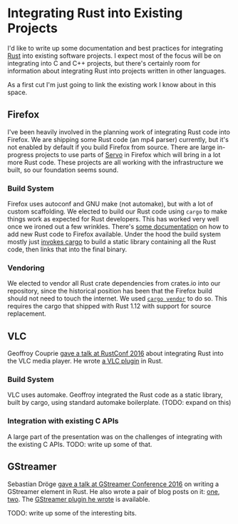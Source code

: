 # Integrating Rust into Existing Projects

I'd like to write up some documentation and best practices for integrating
[Rust](https://www.rust-lang.org/) into existing software projects. I expect
most of the focus will be on integrating into C and C++ projects, but there's
certainly room for information about integrating Rust into projects written in
other languages.

As a first cut I'm just going to link the existing work I know about in this
space.

## Firefox

I've been heavily involved in the planning work of integrating Rust code into Firefox. We are shipping some Rust code (an mp4 parser) currently, but it's not enabled by default if you build Firefox from source. There are large in-progress
projects to use parts of [Servo](https://servo.org/) in Firefox which will
bring in a lot more Rust code. These projects are all working with the
infrastructure we built, so our foundation seems sound.

### Build System

Firefox uses autoconf and GNU make (not automake), but with a lot of custom
scaffolding. We elected to build our Rust code using `cargo` to make things
work as expected for Rust developers. This has worked very well once we
ironed out a few wrinkles. There's [some documentation](http://gecko.readthedocs.io/en/latest/build/buildsystem/rust.html)
on how to add new Rust code to Firefox available. Under the hood the build
system mostly just [invokes cargo](https://dxr.mozilla.org/mozilla-central/rev/5e76768327660437bf3486554ad318e4b70276e1/config/rules.mk#935)
to build a static library containing all the Rust code, then links that
into the final binary.

### Vendoring

We elected to vendor all Rust crate dependencies from crates.io into our
repository, since the historical position has been that the Firefox build
should not need to touch the internet. We used [`cargo vendor`](https://github.com/alexcrichton/cargo-vendor/) to do so. This requires the cargo that
shipped with Rust 1.12 with support for source replacement.

## VLC

Geoffroy Couprie [gave a talk at RustConf 2016](http://dev.unhandledexpression.com/slides/rustconf-2016/vlc/)
about integrating Rust into the VLC media player. He wrote [a VLC plugin](https://github.com/Geal/rust-vlc-demux) in Rust.

### Build System

VLC uses automake. Geoffroy integrated the Rust code as a static library,
built by cargo, using standard automake boilerplate. (TODO: expand on this)

### Integration with existing C APIs

A large part of the presentation was on the challenges of integrating with the
existing C APIs. TODO: write up some of that.

## GStreamer

Sebastian Dröge [gave a talk at GStreamer Conference 2016](https://gstconf.ubicast.tv/videos/corroded-pipelines-or-how-to-write-gstreamer-element-in-rust/)
on writing a GStreamer element in Rust. He also wrote a pair of blog posts on it: [one](https://coaxion.net/blog/2016/05/writing-gstreamer-plugins-and-elements-in-rust/), [two](https://coaxion.net/blog/2016/09/writing-gstreamer-elements-in-rust-part-2-dont-panic-we-have-better-assertions-now-and-other-updates/).
The [GStreamer plugin he wrote](https://github.com/sdroege/rsplugin) is available.

TODO: write up some of the interesting bits.

